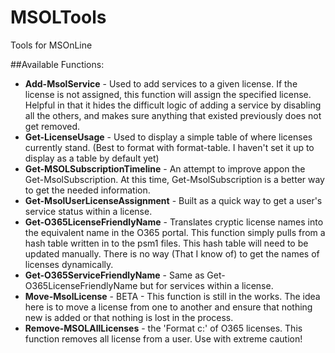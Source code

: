 # MSOLTools
Tools for MSOnLine

##Available Functions:
- **Add-MsolService** - Used to add services to a given license. If the license is not assigned, this function will assign the specified license. Helpful in that it hides the difficult logic of adding a service by disabling all the others, and makes sure anything that existed previously does not get removed.
- **Get-LicenseUsage** - Used to display a simple table of where licenses currently stand. (Best to format with format-table. I haven't set it up to display as a table by default yet)
- **Get-MSOLSubscriptionTimeline** - An attempt to improve appon the Get-MsolSubscription. At this time, Get-MsolSubscription is a better way to get the needed information.
- **Get-MsolUserLicenseAssignment** - Built as a quick way to get a user's service status within a license.
- **Get-O365LicenseFriendlyName** - Translates cryptic license names into the equivalent name in the O365 portal. This function simply pulls from a hash table written in to the psm1 files. This hash table will need to be updated manually. There is no way (That I know of) to get the names of licenses dynamically.
- **Get-O365ServiceFriendlyName** - Same as Get-O365LicenseFriendlyName but for services within a license.
- **Move-MsolLicense** - BETA - This function is still in the works. The idea here is to move a license from one to another and ensure that nothing new is added or that nothing is lost in the process.
- **Remove-MSOLAllLicenses** - the 'Format c:' of O365 licenses. This function removes all license from a user. Use with extreme caution! 

